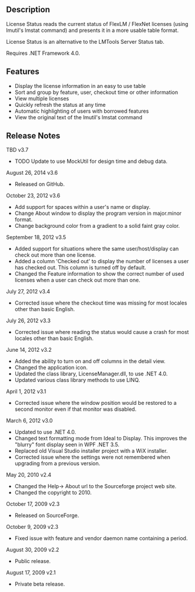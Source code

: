 ## Description

License Status reads the current status of FlexLM / FlexNet licenses (using lmutil's lmstat command) and presents it in a more usable table format.

License Status is an alternative to the LMTools Server Status tab.

Requires .NET Framework 4.0.

## Features

- Display the license information in an easy to use table
- Sort and group by feature, user, checkout time or other information
- View multiple licenses
- Quickly refresh the status at any time
- Automatic highlighting of users with borrowed features
- View the original text of the lmutil's lmstat command

## Release Notes

TBD v3.7

- TODO Update to use MockUtil for design time and debug data.

August 26, 2014 v3.6

- Released on GitHub.

October 23, 2012 v3.6

- Add support for spaces within a user's name or display.
- Change About window to display the program version in major.minor format.
- Change background color from a gradient to a solid faint gray color.

September 18, 2012 v3.5

- Added support for situations where the same user/host/display can check out more than one license.
- Added a column 'Checked out' to display the number of licenses a user has checked out. This column is turned off by default.
- Changed the Feature information to show the correct number of used licenses when a user can check out more than one.

July 27, 2012 v3.4

- Corrected issue where the checkout time was missing for most locales other than basic English.

July 26, 2012 v3.3

- Corrected issue where reading the status would cause a crash for most locales other than basic English.

June 14, 2012 v3.2

- Added the ability to turn on and off columns in the detail view.
- Changed the application icon.
- Updated the class library, LicenseManager.dll, to use .NET 4.0.
- Updated various class library methods to use LINQ.

April 1, 2012 v3.1

- Corrected issue where the window position would be restored to a second monitor even if that monitor was disabled.

March 6, 2012 v3.0

- Updated to use .NET 4.0.
- Changed text formatting mode from Ideal to Display. This improves the "blurry" font display seen in WPF .NET 3.5.
- Replaced old Visual Studio installer project with a WiX installer.
- Corrected issue where the settings were not remembered when upgrading from a previous version.

May 20, 2010 v2.4

- Changed the Help-> About url to the Sourceforge project web site.
- Changed the copyright to 2010.

October 17, 2009 v2.3

- Released on SourceForge.

October 9, 2009 v2.3

- Fixed issue with feature and vendor daemon name containing a period.

August 30, 2009 v2.2

- Public release.

August 17, 2009 v2.1

- Private beta release.